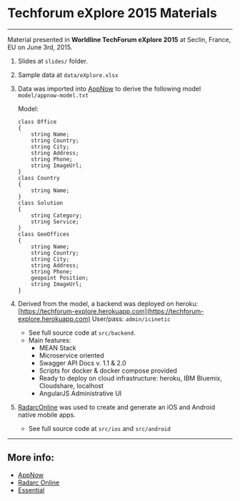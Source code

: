 # Techforum eXplore 2015 Materials
-----------------------------------

Material presented in **Worldline TechForum eXplore 2015** at Seclin, France, EU on June 3rd, 2015. 

1. Slides at `slides/` folder.
2. Sample data at `data/eXplore.xlsx`
3. Data was imported into [AppNow](https://appnow.radarconline.com) to derive the following model `model/appnow-model.txt`

	Model:

	```
	class Office
	{
		string Name;
		string Country;
		string City;
		string Address;
		string Phone;
		string ImageUrl;
	}
	class Country
	{
		string Name;
	}
	class Solution
	{
		string Category;
		string Service;
	}
	class GeoOffices
	{
		string Name;
		string Country;
		string City;
		string Address;
		string Phone;
		geopoint Position;
		string ImageUrl;
	}
	```

4. Derived from the model, a backend was deployed on heroku: [https://techforum-explore.herokuapp.com](https://techforum-explore.herokuapp.com) User/pass: `admin/icinetic` 
   - See full source code at `src/backend`. 
   - Main features: 
		- MEAN Stack
		- Microservice oriented
		- Swagger API Docs v. 1.1 & 2.0
		- Scripts for docker & docker compose provided
		- Ready to deploy on cloud infrastructure: heroku, IBM Bluemix, Cloudshare, localhost
		- AngularJS Administrative UI 
5. [RadarcOnline](https://www.radarconline.com) was used to create and generate an iOS and Android native mobile apps.
   - See full source code at `src/ios` and `src/android` 
   
-----------------------------------

## More info:

- [AppNow](https://appnow.radarconline.com)
- [Radarc Online](https://www.radarconline.com)
- [Essential](http://pjmolina.com/essential)
 
